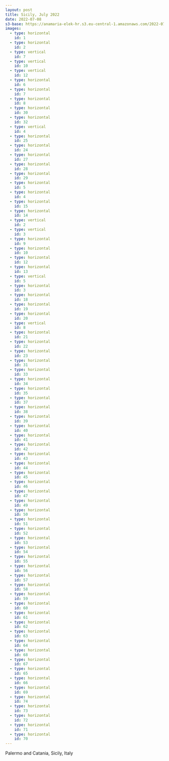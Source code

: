 ```yaml
---
layout: post
title: Sicily, July 2022
date: 2022-07-08
s3-base: https://anamaria-elek-hr.s3.eu-central-1.amazonaws.com/2022-07-08-sicily
images:
  - type: horizontal
    id: 1
  - type: horizontal
    id: 2
  - type: vertical
    id: 7
  - type: vertical
    id: 10
  - type: vertical
    id: 12
  - type: horizontal
    id: 6
  - type: horizontal
    id: 7
  - type: horizontal
    id: 8
  - type: horizontal
    id: 30
  - type: horizontal
    id: 32
  - type: vertical
    id: 4
  - type: horizontal
    id: 25
  - type: horizontal
    id: 24
  - type: horizontal
    id: 27
  - type: horizontal
    id: 28
  - type: horizontal
    id: 29
  - type: horizontal
    id: 5
  - type: horizontal
    id: 4
  - type: horizontal
    id: 15
  - type: horizontal
    id: 14
  - type: vertical
    id: 2
  - type: vertical
    id: 3
  - type: horizontal
    id: 9
  - type: horizontal
    id: 10
  - type: horizontal
    id: 12
  - type: horizontal
    id: 13
  - type: vertical
    id: 5
  - type: horizontal
    id: 3
  - type: horizontal
    id: 18
  - type: horizontal
    id: 19
  - type: horizontal
    id: 20
  - type: vertical
    id: 8
  - type: horizontal
    id: 21
  - type: horizontal
    id: 22
  - type: horizontal
    id: 23
  - type: horizontal
    id: 31
  - type: horizontal
    id: 33
  - type: horizontal
    id: 34
  - type: horizontal
    id: 35
  - type: horizontal
    id: 37
  - type: horizontal
    id: 38
  - type: horizontal
    id: 39
  - type: horizontal
    id: 40
  - type: horizontal
    id: 41
  - type: horizontal
    id: 42
  - type: horizontal
    id: 43
  - type: horizontal
    id: 44
  - type: horizontal
    id: 45
  - type: horizontal
    id: 46
  - type: horizontal
    id: 47
  - type: horizontal
    id: 49
  - type: horizontal
    id: 50
  - type: horizontal
    id: 51
  - type: horizontal
    id: 52
  - type: horizontal
    id: 53
  - type: horizontal
    id: 54
  - type: horizontal
    id: 55
  - type: horizontal
    id: 56
  - type: horizontal
    id: 57
  - type: horizontal
    id: 58
  - type: horizontal
    id: 59
  - type: horizontal
    id: 60
  - type: horizontal
    id: 61
  - type: horizontal
    id: 62
  - type: horizontal
    id: 63
  - type: horizontal
    id: 64
  - type: horizontal
    id: 68
  - type: horizontal
    id: 67
  - type: horizontal
    id: 65
  - type: horizontal
    id: 66
  - type: horizontal
    id: 69
  - type: horizontal
    id: 74
  - type: horizontal
    id: 73
  - type: horizontal
    id: 72
  - type: horizontal
    id: 71
  - type: horizontal
    id: 70
---
```


Palermo and Catania, Sicily, Italy